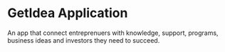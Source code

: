 # GetIdea Application

An app that connect entreprenuers with knowledge, support, programs, business ideas and investors they need to succeed.
